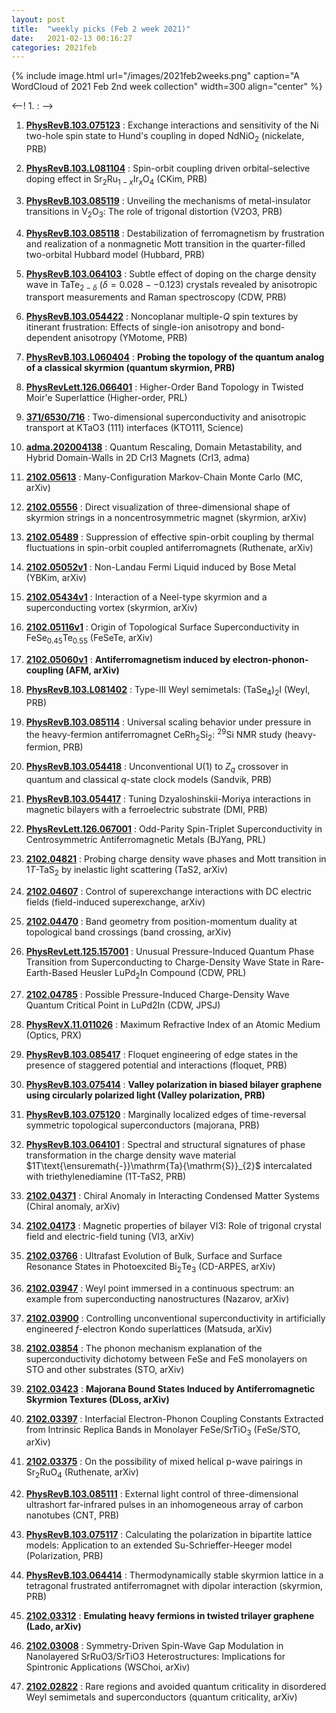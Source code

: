 ```yaml
---
layout: post
title:  "weekly picks (Feb 2 week 2021)"
date:   2021-02-13 00:16:27
categories: 2021feb
---
```


{% include image.html url="/images/2021feb2weeks.png" caption="A WordCloud of 2021 Feb 2nd week collection" width=300 align="center" %}


<--! 1. **[]()** : -->

1. **[PhysRevB.103.075123](https://link.aps.org/doi/10.1103/PhysRevB.103.075123)** : Exchange interactions and sensitivity of the Ni two-hole spin state to Hund's coupling in doped ${\mathrm{NdNiO}}_{2}$ (nickelate, PRB)

1. **[PhysRevB.103.L081104](https://link.aps.org/doi/10.1103/PhysRevB.103.L081104)** : Spin-orbit coupling driven orbital-selective doping effect in ${\mathrm{Sr}}_{2}{\mathrm{Ru}}_{1\ensuremath{-}x}{\mathrm{Ir}}_{x}{\mathrm{O}}_{4}$ (CKim, PRB)

1. **[PhysRevB.103.085119](https://link.aps.org/doi/10.1103/PhysRevB.103.085119)** : Unveiling the mechanisms of metal-insulator transitions in ${\mathrm{V}}_{2}{\mathrm{O}}_{3}$: The role of trigonal distortion (V2O3, PRB)

1. **[PhysRevB.103.085118](https://link.aps.org/doi/10.1103/PhysRevB.103.085118)** : Destabilization of ferromagnetism by frustration and realization of a nonmagnetic Mott transition in the quarter-filled two-orbital Hubbard model (Hubbard, PRB)

1. **[PhysRevB.103.064103](https://link.aps.org/doi/10.1103/PhysRevB.103.064103)** : Subtle effect of doping on the charge density wave in $\mathrm{Ta}{\mathrm{Te}}_{2\ensuremath{-}\ensuremath{\delta}}$ ($\ensuremath{\delta}=0.028--0.123$) crystals revealed by anisotropic transport measurements and Raman spectroscopy (CDW, PRB)

1. **[PhysRevB.103.054422](https://link.aps.org/doi/10.1103/PhysRevB.103.054422)** : Noncoplanar multiple-$Q$ spin textures by itinerant frustration: Effects of single-ion anisotropy and bond-dependent anisotropy (YMotome, PRB)

1. **[PhysRevB.103.L060404](https://link.aps.org/doi/10.1103/PhysRevB.103.L060404)** : **Probing the topology of the quantum analog of a classical skyrmion (quantum skyrmion, PRB)**

1. **[PhysRevLett.126.066401](https://link.aps.org/doi/10.1103/PhysRevLett.126.066401)** : Higher-Order Band Topology in Twisted Moir\'e Superlattice (Higher-order, PRL)

1. **[371/6530/716](https://science.sciencemag.org/content/371/6530/716)** : Two-dimensional superconductivity and anisotropic transport at KTaO3 (111) interfaces (KTO111, Science)

1. **[adma.202004138](https://onlinelibrary.wiley.com/doi/abs/10.1002/adma.202004138)** : Quantum Rescaling, Domain Metastability, and Hybrid Domain-Walls in 2D CrI3 Magnets (CrI3, adma)

1. **[2102.05613](http://arxiv.org/abs/2102.05613)** : Many-Configuration Markov-Chain Monte Carlo (MC, arXiv)

1. **[2102.05556](http://arxiv.org/abs/2102.05556)** : Direct visualization of three-dimensional shape of skyrmion strings in a noncentrosymmetric magnet (skyrmion, arXiv)


1. **[2102.05489](http://arxiv.org/abs/2102.05489)** : Suppression of effective spin-orbit coupling by thermal fluctuations in spin-orbit coupled antiferromagnets (Ruthenate, arXiv)

1. **[2102.05052v1](https://arxiv.org/abs/2102.05052v1)** : Non-Landau Fermi Liquid induced by Bose Metal (YBKim, arXiv)

1. **[2102.05434v1](https://arxiv.org/abs/2102.05434v1)** : Interaction of a Neel-type skyrmion and a superconducting vortex (skyrmion, arXiv)

1. **[2102.05116v1](https://arxiv.org/abs/2102.05116v1)** : Origin of Topological Surface Superconductivity in FeSe$_{0.45}$Te$_{0.55}$ (FeSeTe, arXiv)

1. **[2102.05060v1](https://arxiv.org/abs/2102.05060v1)** : **Antiferromagnetism induced by electron-phonon-coupling (AFM, arXiv)**

1. **[PhysRevB.103.L081402](https://link.aps.org/doi/10.1103/PhysRevB.103.L081402)** : Type-III Weyl semimetals: ${({\mathrm{TaSe}}_{4})}_{2}\mathrm{I}$ (Weyl, PRB)

1. **[PhysRevB.103.085114](https://link.aps.org/doi/10.1103/PhysRevB.103.085114)** : Universal scaling behavior under pressure in the heavy-fermion antiferromagnet ${\mathrm{CeRh}}_{2}{\mathrm{Si}}_{2}$: $^{29}\mathrm{Si}$ NMR study (heavy-fermion, PRB)

1. **[PhysRevB.103.054418](https://link.aps.org/doi/10.1103/PhysRevB.103.054418)** : Unconventional U(1) to ${Z}_{q}$ crossover in quantum and classical $q$-state clock models (Sandvik, PRB)

1. **[PhysRevB.103.054417](https://link.aps.org/doi/10.1103/PhysRevB.103.054417)** : Tuning Dzyaloshinskii-Moriya interactions in magnetic bilayers with a ferroelectric substrate (DMI, PRB)

1. **[PhysRevLett.126.067001](https://link.aps.org/doi/10.1103/PhysRevLett.126.067001)** : Odd-Parity Spin-Triplet Superconductivity in Centrosymmetric Antiferromagnetic Metals (BJYang, PRL)


1. **[2102.04821](http://arxiv.org/abs/2102.04821)** : Probing charge density wave phases and Mott transition in $1T$-TaS$_2$ by inelastic light scattering (TaS2, arXiv)

1. **[2102.04607](http://arxiv.org/abs/2102.04607)** : Control of superexchange interactions with DC electric fields (field-induced superexchange, arXiv)

1. **[2102.04470](http://arxiv.org/abs/2102.04470)** : Band geometry from position-momentum duality at topological band crossings (band crossing, arXiv)

1. **[PhysRevLett.125.157001](https://link.aps.org/doi/10.1103/PhysRevLett.125.157001)** : Unusual Pressure-Induced Quantum Phase Transition from Superconducting to Charge-Density Wave State in Rare-Earth-Based Heusler ${\mathrm{LuPd}}_{2}\mathrm{In}$ Compound (CDW, PRL)

1. **[2102.04785](http://arxiv.org/abs/2102.04785)** : Possible Pressure-Induced Charge-Density Wave Quantum Critical Point in LuPd2In (CDW, JPSJ)


1. **[PhysRevX.11.011026](https://link.aps.org/doi/10.1103/PhysRevX.11.011026)** : Maximum Refractive Index of an Atomic Medium (Optics, PRX)

1. **[PhysRevB.103.085417](https://link.aps.org/doi/10.1103/PhysRevB.103.085417)** : Floquet engineering of edge states in the presence of staggered potential and interactions (floquet, PRB)

1. **[PhysRevB.103.075414](https://link.aps.org/doi/10.1103/PhysRevB.103.075414)** : **Valley polarization in biased bilayer graphene using circularly polarized light (Valley polarization, PRB)**

1. **[PhysRevB.103.075120](https://link.aps.org/doi/10.1103/PhysRevB.103.075120)** : Marginally localized edges of time-reversal symmetric topological superconductors (majorana, PRB)

1. **[PhysRevB.103.064101](https://link.aps.org/doi/10.1103/PhysRevB.103.064101)** : Spectral and structural signatures of phase transformation in the charge density wave material $1T\text{\ensuremath{-}}\mathrm{Ta}{\mathrm{S}}_{2}$ intercalated with triethylenediamine (1T-TaS2, PRB)

1. **[2102.04371](http://arxiv.org/abs/2102.04371)** : Chiral Anomaly in Interacting Condensed Matter Systems (Chiral anomaly, arXiv)

1. **[2102.04173](http://arxiv.org/abs/2102.04173)** : Magnetic properties of bilayer VI3: Role of trigonal crystal field and electric-field tuning (VI3, arXiv)


1. **[2102.03766](http://arxiv.org/abs/2102.03766)** : Ultrafast Evolution of Bulk, Surface and Surface Resonance States in Photoexcited Bi$_{2}$Te$_{3}$ (CD-ARPES, arXiv)

1. **[2102.03947](http://arxiv.org/abs/2102.03947)** : Weyl point immersed in a continuous spectrum: an example from superconducting nanostructures (Nazarov, arXiv)

1. **[2102.03900](http://arxiv.org/abs/2102.03900)** : Controlling unconventional superconductivity in artificially engineered $f$-electron Kondo superlattices (Matsuda, arXiv)

1. **[2102.03854](http://arxiv.org/abs/2102.03854)** : The phonon mechanism explanation of the superconductivity dichotomy between FeSe and FeS monolayers on STO and other substrates (STO, arXiv)

1. **[2102.03423](http://arxiv.org/abs/2102.03423)** : **Majorana Bound States Induced by Antiferromagnetic Skyrmion Textures (DLoss, arXiv)**

1. **[2102.03397](http://arxiv.org/abs/2102.03397)** : Interfacial Electron-Phonon Coupling Constants Extracted from Intrinsic Replica Bands in Monolayer FeSe/SrTiO$_3$ (FeSe/STO, arXiv)

1. **[2102.03375](http://arxiv.org/abs/2102.03375)** : On the possibility of mixed helical p-wave pairings in Sr$_2$RuO$_4$ (Ruthenate, arXiv)


1. **[PhysRevB.103.085111](https://link.aps.org/doi/10.1103/PhysRevB.103.085111)** : External light control of three-dimensional ultrashort far-infrared pulses in an inhomogeneous array of carbon nanotubes (CNT, PRB)

1. **[PhysRevB.103.075117](https://link.aps.org/doi/10.1103/PhysRevB.103.075117)** : Calculating the polarization in bipartite lattice models: Application to an extended Su-Schrieffer-Heeger model (Polarization, PRB)

1. **[PhysRevB.103.064414](https://link.aps.org/doi/10.1103/PhysRevB.103.064414)** : Thermodynamically stable skyrmion lattice in a tetragonal frustrated antiferromagnet with dipolar interaction (skyrmion, PRB)



1. **[2102.03312](http://arxiv.org/abs/2102.03312)** : **Emulating heavy fermions in twisted trilayer graphene (Lado, arXiv)**

1. **[2102.03008](http://arxiv.org/abs/2102.03008)** : Symmetry-Driven Spin-Wave Gap Modulation in Nanolayered SrRuO3/SrTiO3 Heterostructures: Implications for Spintronic Applications (WSChoi, arXiv)

1. **[2102.02822](http://arxiv.org/abs/2102.02822)** : Rare regions and avoided quantum criticality in disordered Weyl semimetals and superconductors (quantum criticality, arXiv)
